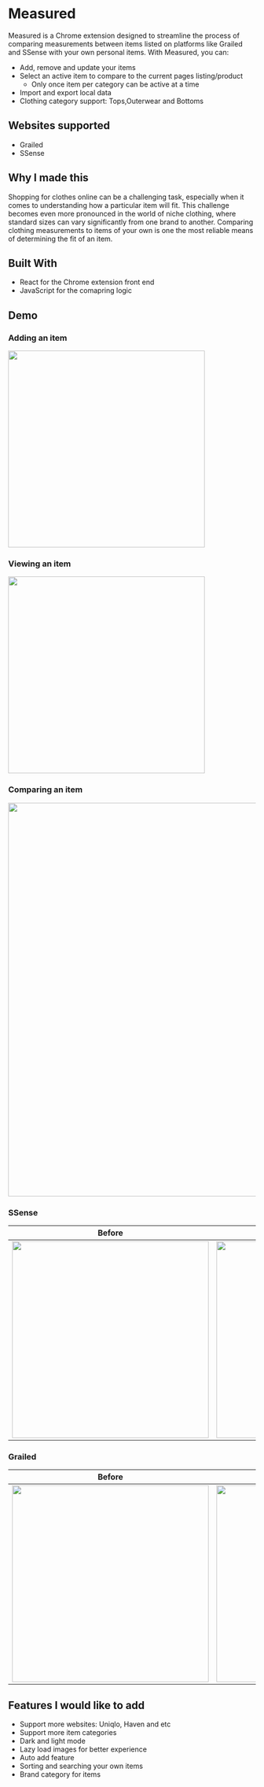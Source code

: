 # Measured

Measured is a Chrome extension designed to streamline the process of comparing measurements between items listed on platforms like Grailed and SSense with your own personal items. With Measured, you can:
 - Add, remove and update your items
 - Select an active item to compare to the current pages listing/product
     - Only once item per category can be active at a time
 - Import and export local data
 - Clothing category support: Tops,Outerwear and Bottoms 

## Websites supported 
 - Grailed
 - SSense
   
## Why I made this 

Shopping for clothes online can be a challenging task, especially when it comes to understanding how a particular item will fit. This challenge becomes even more pronounced in the world of niche clothing, where standard sizes can vary significantly from one brand to another. Comparing clothing measurements to items of your own is one the most reliable means of determining the fit of an item.

## Built With
 - React for the Chrome extension front end
 - JavaScript for the comapring logic

## Demo

### Adding an item
<img src="https://github.com/aladores/measured/blob/main/readme_assets/adding.gif" width="400">

### Viewing an item
<img src="https://github.com/aladores/measured/blob/main/readme_assets/editing.gif" width="400">

### Comparing an item
<img src="https://github.com/aladores/measured/blob/main/readme_assets/comparing.gif" width="800">

### SSense
Before                     | After
:-------------------------:|:-------------------------:
<img src="https://github.com/aladores/measured/blob/main/readme_assets/ssense_before.jpg" width="400" > | <img src="https://github.com/aladores/measured/blob/main/readme_assets/ssense_after.jpg" width="400" >

### Grailed
Before                     | After
:-------------------------:|:-------------------------:
<img src="https://github.com/aladores/measured/blob/main/readme_assets/grailed_before.jpg" width="400" > | <img src="https://github.com/aladores/measured/blob/main/readme_assets/grailed_after.jpg" width="400" >


## Features I would like to add
 - Support more websites: Uniqlo, Haven and etc
 - Support more item categories
 - Dark and light mode
 - Lazy load images for better experience
 - Auto add feature
 - Sorting and searching your own items
 - Brand category for items
